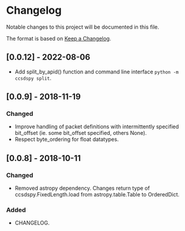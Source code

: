 # Changelog

Notable changes to this project will be documented in this file.

The format is based on [Keep a Changelog](https://keepachangelog.com/en/1.0.0/).
	
## [0.0.12] - 2022-08-06

  - Add split_by_apid() function and command line interface `python -m ccsdspy split`.

## [0.0.9] - 2018-11-19

### Changed

 - Improve handling of packet definitions with intermittently specified bit_offset (ie. some bit_offset specified, others None).
 - Respect byte_ordering for float datatypes.

## [0.0.8] - 2018-10-11
### Changed
- Removed astropy dependency. Changes return type of ccsdspy.FixedLength.load from astropy.table.Table to OrderedDict. 

### Added 
- CHANGELOG.
